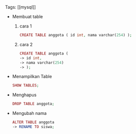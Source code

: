 Tags: [[mysql]]

- Membuat table
    
    1. cara 1
        
        ```php
        CREATE TABLE anggota ( id int, nama varchar(254) );
        ```
        
    2. cara 2
        
        ```php
        CREATE TABLE anggota ( 
        -> id int, 
        -> nama varchar(254) 
        -> );
        ```
        
- Menampilkan Table
    
    ```php
    SHOW TABLES;
    ```
    
- Menghapus
    
    ```php
    DROP TABLE anggota;
    ```
    
- Mengubah nama
    
    ```php
    ALTER TABLE anggota
    -> RENAME TO siswa;
    ```